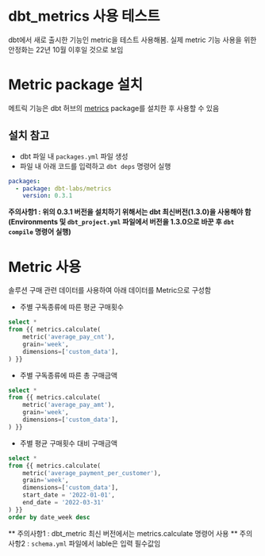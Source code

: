 # dbt_metrics 사용 테스트
dbt에서 새로 출시한 기능인 metric을 테스트 사용해봄. 실제 metric 기능 사용을 위한 안정화는 22년 10월 이후일 것으로 보임 

# Metric package 설치
메트릭 기능은 dbt 허브의 [metrics](https://hub.getdbt.com/) package를 설치한 후 사용할 수 있음
## 설치 참고
* dbt 파일 내 `packages.yml` 파일 생성
* 파일 내 아래 코드를 입력하고 `dbt deps` 명령어 실행
```yaml
packages:
  - package: dbt-labs/metrics
    version: 0.3.1
```
**주의사항1 : 위의 0.3.1 버전을 설치하기 위해서는 dbt 최신버전(1.3.0)을 사용해야 함**
**(Environments 및 `dbt_project.yml` 파일에서 버전을 1.3.0으로 바꾼 후 `dbt compile` 명령어 실행)**

# Metric 사용
솔루션 구매 관련 데이터를 사용하여 아래 데이터를 Metric으로 구성함
* 주별 구독종류에 따른 평균 구매횟수
```sql
select * 
from {{ metrics.calculate(
    metric('average_pay_cnt'),
    grain='week',
    dimensions=['custom_data'],
) }}
```
* 주별 구독종류에 따른 총 구매금액
```sql
select * 
from {{ metrics.calculate(
    metric('average_pay_amt'),
    grain='week',
    dimensions=['custom_data'],
) }}
```
* 주별 평균 구매횟수 대비 구매금액
```sql
select * 
from {{ metrics.calculate(
    metric('average_payment_per_customer'), 
    grain='week',
    dimensions=['custom_data'],
    start_date = '2022-01-01',
    end_date = '2022-03-31'
) }}
order by date_week desc
```

** 주의사항1 : dbt_metric 최신 버전에서는 metrics.calculate 명령어 사용
** 주의사항2 : `schema.yml` 파일에서 lable은 입력 필수값임






